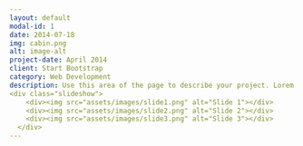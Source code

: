 ```yaml
---
layout: default
modal-id: 1
date: 2014-07-18
img: cabin.png
alt: image-alt
project-date: April 2014
client: Start Bootstrap
category: Web Development
description: Use this area of the page to describe your project. Lorem ipsum dolor sit amet, consectetur adipisicing elit. Mollitia neque assumenda ipsam nihil, molestias magnam, recusandae quos quis inventore quisquam velit asperiores, vitae? Reprehenderit soluta, eos quod consequuntur itaque. Nam.
<div class="slideshow">
    <div><img src="assets/images/slide1.png" alt="Slide 1"></div>
    <div><img src="assets/images/slide2.png" alt="Slide 2"></div>
    <div><img src="assets/images/slide3.png" alt="Slide 3"></div>
  </div>
---
```

